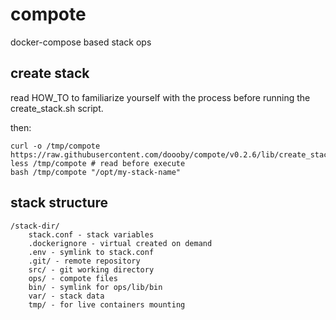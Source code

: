# compote
docker-compose based stack ops

## create stack
read HOW_TO to familiarize yourself with the process before running the create_stack.sh script.

then:
```shell script
curl -o /tmp/compote https://raw.githubusercontent.com/doooby/compote/v0.2.6/lib/create_stack.sh
less /tmp/compote # read before execute
bash /tmp/compote "/opt/my-stack-name"
```

## stack structure
```
/stack-dir/
    stack.conf - stack variables
    .dockerignore - virtual created on demand
    .env - symlink to stack.conf
    .git/ - remote repository
    src/ - git working directory
    ops/ - compote files
    bin/ - symlink for ops/lib/bin
    var/ - stack data
    tmp/ - for live containers mounting
```

